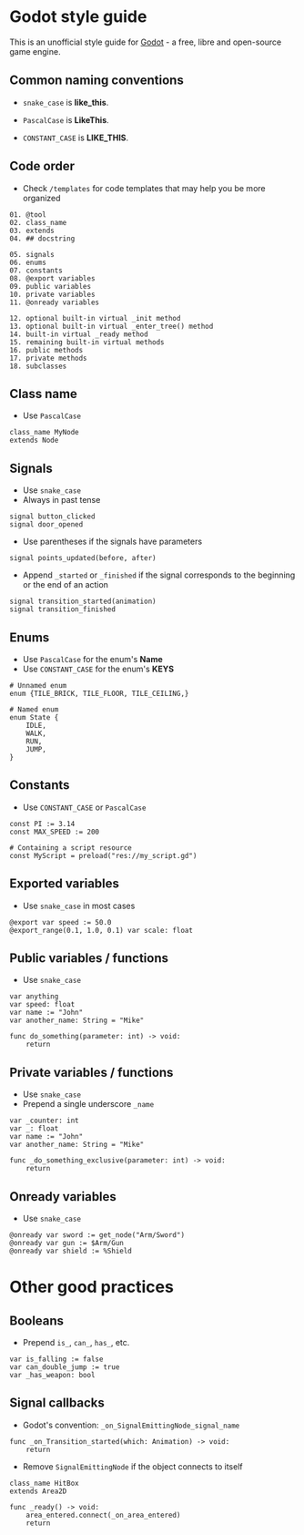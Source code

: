 # Godot style guide


This is an unofficial style guide for [Godot](https://godotengine.org) - a free, libre and open-source game engine.


## Common naming conventions

- `snake_case` is **like_this**.

- `PascalCase` is **LikeThis**.

- `CONSTANT_CASE` is **LIKE_THIS**.


## Code order
- Check `/templates` for code templates that may help you be more organized
 
```gdscript
01. @tool
02. class_name
03. extends
04. ## docstring

05. signals
06. enums
07. constants
08. @export variables
09. public variables
10. private variables
11. @onready variables

12. optional built-in virtual _init method
13. optional built-in virtual _enter_tree() method
14. built-in virtual _ready method
15. remaining built-in virtual methods
16. public methods
17. private methods
18. subclasses
```


## Class name

- Use `PascalCase`
```gdscript
class_name MyNode
extends Node
```


## Signals
- Use `snake_case`
- Always in past tense
```gdscript
signal button_clicked
signal door_opened
```

- Use parentheses if the signals have parameters
```gdscript
signal points_updated(before, after)
```

- Append `_started` or `_finished` if the signal corresponds to the beginning or the end of an action
```gdscript
signal transition_started(animation)
signal transition_finished
```


## Enums
- Use `PascalCase` for the enum's **Name**
- Use `CONSTANT_CASE` for the enum's **KEYS**
```gdscript
# Unnamed enum
enum {TILE_BRICK, TILE_FLOOR, TILE_CEILING,}

# Named enum
enum State {
	IDLE,
	WALK,
	RUN,
	JUMP,
}
```


## Constants
- Use `CONSTANT_CASE` or `PascalCase`
```gdscript
const PI := 3.14
const MAX_SPEED := 200
```

```gdscript
# Containing a script resource
const MyScript = preload("res://my_script.gd")
```


## Exported variables
- Use `snake_case` in most cases
```gdscript
@export var speed := 50.0
@export_range(0.1, 1.0, 0.1) var scale: float
```
  

## Public variables / functions
- Use `snake_case`
```gdscript
var anything
var speed: float
var name := "John"
var another_name: String = "Mike"
```

```gdscript
func do_something(parameter: int) -> void:
	return
```


## Private variables / functions
- Use `snake_case`
- Prepend a single underscore `_name`
```gdscript
var _counter: int
var _: float
var name := "John"
var another_name: String = "Mike"
```

```gdscript
func _do_something_exclusive(parameter: int) -> void:
	return
```


## Onready variables
- Use `snake_case`
```gdscript
@onready var sword := get_node("Arm/Sword")
@onready var gun := $Arm/Gun
@onready var shield := %Shield 
```


# Other good practices

## Booleans
- Prepend `is_`, `can_`, `has_`, etc.
```gdscript
var is_falling := false
var can_double_jump := true
var _has_weapon: bool
```


## Signal callbacks
- Godot's convention: `_on_SignalEmittingNode_signal_name`
```gdscript
func _on_Transition_started(which: Animation) -> void:
	return
```

- Remove `SignalEmittingNode` if the object connects to itself
```gdscript
class_name HitBox
extends Area2D

func _ready() -> void:
	area_entered.connect(_on_area_entered)
	return
```

